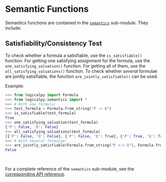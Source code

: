 # Semantic Functions

Semantics functions are contained in the [`semantics`](../api-reference/logicalpy/semantics.md) sub-module. They include:

## Satisfiability/Consistency Test

To check whether a formula a satisfiable, use the `is_satisfiable()` function.
For getting one satisfying assignment for the formula, use the `one_satisfying_valuation()` function.
For getting all of them, use the `all_satisfying_valuations()` function.
To check whether *several* formulae are jointly satisfiable, the function `are_jointly_satisfiable()` can be used.

Example:

```python
>>> from logicalpy import Formula
>>> from logicalpy.semantics import *
>>> # With one formula:
>>> test_formula = Formula.from_string("P -> Q")
>>> is_satisfiable(test_formula)
True
>>> one_satisfying_valuation(test_formula)
{'P': False, 'Q': False}
>>> all_satisfying_valuations(test_formula)
[{'P': False, 'Q': False}, {'P': False, 'Q': True}, {'P': True, 'Q': True}]
>>> # With several formulae:
>>> are_jointly_satisfiable(Formula.from_string("P <-> Q"), Formula.from_string("~P & Q"))
False
```

<br>

For a complete reference of the `semantics` sub-module, see the [corresponding API reference](../api-reference/logicalpy/semantics.md).
